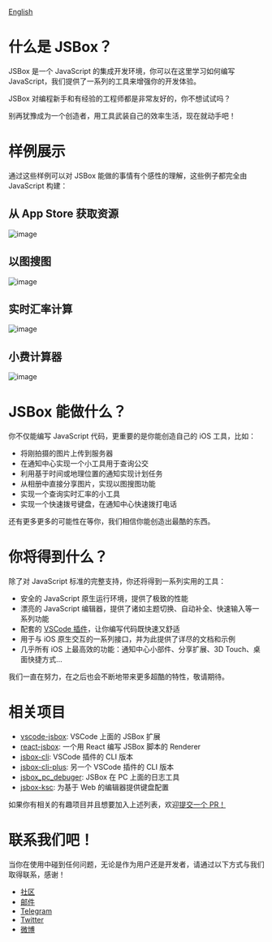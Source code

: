 [English](https://github.com/cyanzhong/xTeko/blob/master/README.md)

# 什么是 JSBox？

JSBox 是一个 JavaScript 的集成开发环境，你可以在这里学习如何编写 JavaScript，我们提供了一系列的工具来增强你的开发体验。

JSBox 对编程新手和有经验的工程师都是非常友好的，你不想试试吗？

别再犹豫成为一个创造者，用工具武装自己的效率生活，现在就动手吧！

# 样例展示

通过这些样例可以对 JSBox 能做的事情有个感性的理解，这些例子都完全由 JavaScript 构建：

## 从 App Store 获取资源

![image](https://github.com/cyanzhong/xTeko/blob/master/assets/app-store.gif?raw=true)

## 以图搜图

![image](https://github.com/cyanzhong/xTeko/blob/master/assets/image-search.gif?raw=true)

## 实时汇率计算

![image](https://github.com/cyanzhong/xTeko/blob/master/assets/currency.gif?raw=true)

## 小费计算器

![image](https://github.com/cyanzhong/xTeko/blob/master/assets/tip-calc.gif?raw=true)

# JSBox 能做什么？

你不仅能编写 JavaScript 代码，更重要的是你能创造自己的 iOS 工具，比如：

- 将刚拍摄的图片上传到服务器
- 在通知中心实现一个小工具用于查询公交
- 利用基于时间或地理位置的通知实现计划任务
- 从相册中直接分享图片，实现以图搜图功能
- 实现一个查询实时汇率的小工具
- 实现一个快速拨号键盘，在通知中心快速拨打电话

还有更多更多的可能性在等你，我们相信你能创造出最酷的东西。

# 你将得到什么？

除了对 JavaScript 标准的完整支持，你还将得到一系列实用的工具：

- 安全的 JavaScript 原生运行环境，提供了极致的性能
- 漂亮的 JavaScript 编辑器，提供了诸如主题切换、自动补全、快速输入等一系列功能
- 配套的 [VSCode 插件](https://marketplace.visualstudio.com/items?itemName=Ying.jsbox)，让你编写代码既快速又舒适
- 用于与 iOS 原生交互的一系列接口，并为此提供了详尽的文档和示例
- 几乎所有 iOS 上最高效的功能：通知中心小部件、分享扩展、3D Touch、桌面快捷方式...

我们一直在努力，在之后也会不断地带来更多超酷的特性，敬请期待。

# 相关项目

- [vscode-jsbox](https://github.com/cyanzhong/vscode-jsbox): VSCode 上面的 JSBox 扩展
- [react-jsbox](https://github.com/Nicify/react-jsbox): 一个用 React 编写 JSBox 脚本的 Renderer
- [jsbox-cli](https://github.com/Dreamacro/jsbox-cli): VSCode 插件的 CLI 版本
- [jsbox-cli-plus](https://github.com/Fndroid/jsbox-cli-plus): 另一个 VSCode 插件的 CLI 版本
- [jsbox_pc_debuger](https://github.com/Fndroid/jsbox_pc_debuger): JSBox 在 PC 上面的日志工具
- [jsbox-ksc](https://github.com/mooz/jsbox-ksc): 为基于 Web 的编辑器提供键盘配置

如果你有相关的有趣项目并且想要加入上述列表，欢迎[提交一个 PR！](https://github.com/cyanzhong/xTeko/pull/new/master)

# 联系我们吧！

当你在使用中碰到任何问题，无论是作为用户还是开发者，请通过以下方式与我们取得联系，感谢！

- [社区](https://jsboxbbs.com)
- [邮件](mailto:log.e@qq.com)
- [Telegram](https://t.me/PinTG)
- [Twitter](https://twitter.com/cyanapps)
- [微博](https://weibo.com/0x00eeee)
